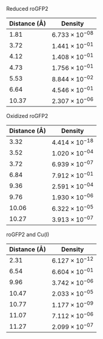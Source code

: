 Reduced roGFP2

| Distance (Å) | Density |
|-----------|-----------|
| 1.81 | $6.733 \times 10^{-08}$ |
| 3.72 | $1.441 \times 10^{-01}$ |
| 4.12 | $1.408 \times 10^{-01}$ |
| 4.73 | $1.756 \times 10^{-01}$ |
| 5.53 | $8.844 \times 10^{-02}$ |
| 6.64 | $4.546 \times 10^{-01}$ |
| 10.37 | $2.307 \times 10^{-06}$ |

Oxidized roGFP2

| Distance (Å) | Density |
|-----------|-----------|
| 3.32 | $4.414 \times 10^{-18}$ |
| 3.52 | $1.020 \times 10^{-04}$ |
| 3.72 | $6.939 \times 10^{-07}$ |
| 6.84 | $7.912 \times 10^{-01}$ |
| 9.36 | $2.591 \times 10^{-04}$ |
| 9.76 | $1.930 \times 10^{-06}$ |
| 10.06 | $6.322 \times 10^{-05}$ |
| 10.27 | $3.913 \times 10^{-07}$ |

roGFP2 and Cu(I)

| Distance (Å) | Density |
|-----------|-----------|
| 2.31 | $6.127 \times 10^{-12}$ |
| 6.54 | $6.604 \times 10^{-01}$ |
| 9.96 | $3.742 \times 10^{-06}$ |
| 10.47 | $2.033 \times 10^{-05}$ |
| 10.77 | $1.177 \times 10^{-09}$ |
| 11.07 | $7.112 \times 10^{-06}$ |
| 11.27 | $2.099 \times 10^{-07}$ |
